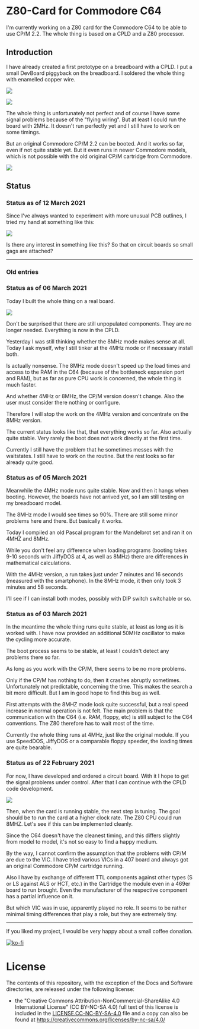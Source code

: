 # Z80-Card for Commodore C64

I'm currently working on a Z80 card for the Commodore C64 to be able to use CP/M 2.2. The whole thing is based on a CPLD and a Z80 processor.



## Introduction

I have already created a first prototype on a breadboard with a CPLD. I put a small DevBoard piggyback on the breadboard. I soldered the whole thing with enamelled copper wire.

![](https://github.com/DL2DW/Z80-Card_for_Commodore_C64/blob/main/Images/Z80-Card_first_prototype_1.jpg)



![](https://github.com/DL2DW/Z80-Card_for_Commodore_C64/blob/main/Images/Z80-Card_first_prototype_2.jpg)



The whole thing is unfortunately not perfect and of course I have some signal problems because of the "flying wiring". But at least I could run the board with 2MHz. It doesn't run perfectly yet and I still have to work on some timings.

But an original Commodore CP/M 2.2 can be booted. And it works so far, even if not quite stable yet. But it even runs in newer Commodore models, which is not possible with the old original CP/M cartridge from Commodore.

![](https://github.com/DL2DW/Z80-Card_for_Commodore_C64/blob/main/Images/Z80-Card_first_prototype_3.jpg)

## Status

### Status as of 12 March 2021

Since I've always wanted to experiment with more unusual PCB outlines, I tried my hand at something like this:



![](https://github.com/DL2DW/Z80-Card_for_Commodore_C64/blob/main/Images/Z80-Card_design_pcb.jpg)



Is there any interest in something like this? So that on circuit boards so small gags are attached? 



------

### Old entries

### Status as of 06 March 2021

Today I built the whole thing on a real board.

![](https://github.com/DL2DW/Z80-Card_for_Commodore_C64/blob/main/Images/z80-card-first_pcb.jpg)



Don't be surprised that there are still unpopulated components. They are no longer needed. Everything is now in the CPLD.

Yesterday I was still thinking whether the 8MHz mode makes sense at all. Today I ask myself, why I still tinker at the 4MHz mode or if necessary install both.

Is actually nonsense. The 8MHz mode doesn't speed up the load times and access to the RAM in the C64 (because of the bottleneck expansion port and RAM), but as far as pure CPU work is concerned, the whole thing is much faster.

And whether 4MHz or 8MHz, the CP/M version doesn't change. Also the user must consider there nothing or configure.

Therefore I will stop the work on the 4MHz version and concentrate on the 8MHz version.

The current status looks like that, that everything works so far. Also actually quite stable. Very rarely the boot does not work directly at the first time. 

Currently I still have the problem that he sometimes messes with the waitstates. I still have to work on the routine. But the rest looks so far already quite good.



### Status as of 05 March 2021

Meanwhile the 4MHz mode runs quite stable. Now and then it hangs when booting. However, the boards have not arrived yet, so I am still testing on my breadboard model.

The 8MHz mode I would see times so 90%. There are still some minor problems here and there. But basically it works.

Today I compiled an old Pascal program for the Mandelbrot set and ran it on 4MHZ and 8MHz. 

While you don't feel any difference when loading programs (booting takes 9-10 seconds with JiffyDOS at 4, as well as 8MHz) there are differences in mathematical calculations.

With the 4MHz version, a run takes just under 7 minutes and 16 seconds (measured with the smartphone). In the 8MHz mode, it then only took 3 minutes and 58 seconds. 

I'll see if I can install both modes, possibly with DIP switch switchable or so.



### Status as of 03 March 2021

In the meantime the whole thing runs quite stable, at least as long as it is worked with. I have now provided an additional 50MHz oscillator to make the cycling more accurate.

The boot process seems to be stable, at least I couldn't detect any problems there so far.

As long as you work with the CP/M, there seems to be no more problems.

Only if the CP/M has nothing to do, then it crashes abruptly sometimes. Unfortunately not predictable, concerning the time. This makes the search a bit more difficult. But I am in good hope to find this bug as well.

First attempts with the 8MHZ mode look quite successful, but a real speed increase in normal operation is not felt. The main problem is that the communication with the C64 (i.e. RAM, floppy, etc) is still subject to the C64 conventions. The Z80 therefore has to wait most of the time.

Currently the whole thing runs at 4MHz, just like the original module. If you use SpeedDOS, JiffyDOS or a comparable floppy speeder, the loading times are quite bearable.



### Status as of 22 February 2021

For now, I have developed and ordered a circuit board. With it I hope to get the signal problems under control. After that I can continue with the CPLD code development.

![](https://github.com/DL2DW/Z80-Card_for_Commodore_C64/blob/main/Images/Z80-Card_PCB_Prototype.jpg)

Then, when the card is running stable, the next step is tuning. The goal should be to run the card at a higher clock rate. The Z80 CPU could run 8MHZ. Let's see if this can be implemented cleanly. 

Since the C64 doesn't have the cleanest timing, and this differs slightly from model to model, it's not so easy to find a happy medium.

By the way, I cannot confirm the assumption that the problems with CP/M are due to the VIC. I have tried various VICs in a 407 board and always got an original Commodore CP/M cartridge running.

Also I have by exchange of different TTL components against other types (S or LS against ALS or HCT, etc.) in the Cartridge the module even in a 469er board to run brought. Even the manufacturer of the respective component has a partial influence on it. 

But which VIC was in use, apparently played no role. It seems to be rather minimal timing differences that play a role, but they are extremely tiny.



------



If you liked my project, I would be very happy about a small coffee donation.

[![ko-fi](https://www.ko-fi.com/img/githubbutton_sm.svg)](https://ko-fi.com/R6R62T6RN)





# License

The contents of this repository, with the exception of the Docs and Software directories, are released under the following license:

- the "Creative Commons Attribution-NonCommercial-ShareAlike 4.0 International License" (CC BY-NC-SA 4.0) full text of this license is included in the [LICENSE.CC-NC-BY-SA-4.0](https://github.com/DL2DW/Z80-Card_for_Commodore_C64/blob/main/LICENSE.CC-NC-BY-SA) file and a copy can also be found at https://creativecommons.org/licenses/by-nc-sa/4.0/
